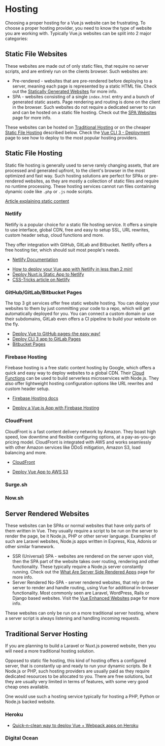 # Hosting

Choosing a proper hosting for a Vue.js website can be frustrating. To choose a proper hosting provider, you need to know the type of website you are working with. Typically Vue.js websites can be split into 2 major categories:

## Static File Websites

These websites are made out of only static files, that require no server scripts, and are entirely run on the clients browser. Such websites are:

* Pre-rendered - websites that are pre-rendered before deploying to a server, meaning each page is represented by a static HTML file. Check out the [Statically Generated Websites](../learning/how-to-learn-vue.md#statically-generated-websites) for more info.
* SPA - websites consisting of a single `index.html` entry and a bunch of generated static assets. Page rendering and routing is done on the client in the browser. Such websites do not require a dedicated server to run and can be hosted on a static file hosting. Check out the [SPA Websites](../learning/how-to-learn-vue.md#spa-websites) page for more info.

These websites can be hosted on [Traditional Hosting](#traditional-server-hosting) or on the cheaper [Static File Hosting](#static-file-hosting) described below. Check the [Vue CLI 3 - Deployment](https://cli.vuejs.org/guide/deployment.html) page to see how to deploy to the most popular hosting providers.

## Static File Hosting

Static file hosting is generally used to serve rarely changing assets, that are processed and generated upfront, to the client's browser in the most optimized and fast way. Such hosting solutions are perfect for SPAs or pre-rendered websites, as they are mostly a collection of static files and require no runtime processing. These hosting services cannot run files containing dynamic code like `.php` or `.js` node scripts.

<useful-links>
<useful-links-section title="Tutorials">

[Article explaining static content](https://www.maxcdn.com/one/visual-glossary/static-content/)

</useful-links-section>
</useful-links>

### Netlify <badge text="Popular"/>

Netlify is a popular choice for a static file hosting service. It offers a simple to use interface, global CDN, free and easy to setup SSL, URL rewrites, custom header setup, cloud functions and more.

They offer integration with GitHub, GitLab and Bitbucket. Netlify offers a free hosting tier, which should suit most people's needs.

<useful-links>
<useful-links-section title="Official">

* [Netlify Documentation](https://netlify.com)

</useful-links-section>
<useful-links-section title="Tutorials">

* [How to deploy your Vue app with Netlify in less than 2 min!](https://medium.com/vuejoy/how-to-deploy-your-vue-app-with-netlify-in-less-than-2-min-d6ab26c6557d)
* [Deploy Nuxt.js Static App to Netlify](https://vueschool.io/lessons/deploy-nuxtjs-app-to-netlify)
* [CSS-Tricks article on Netlify](https://css-tricks.com/static-file-hosting-doesnt-have-to-be-so-static/)

</useful-links-section>
</useful-links>

### GitHub/GitLab/Bitbucket Pages

The top 3 git services offer free static website hosting. You can deploy your websites to them by just committing your code to a repo, which will get automatically deployed for you. You can connect a custom domain or use their subdomains, GitLab even offers a CI pipeline to build your website on the fly.

<useful-links>
<useful-links-section title="Tutorials">

* [Deploy Vue to GitHub pages-the easy way!](https://medium.com/@codetheorist/vue-up-your-github-pages-the-right-way-955486220418)
* [Deploy CLI 3 app to GitLab Pages](https://cli.vuejs.org/guide/deployment.html#gitlab-pages)
* [Bitbucket Pages](https://pages.bitbucket.io/) 

</useful-links-section>
</useful-links>

### Firebase Hosting

Firebase hosting is a free static content hosting by Google, which offers a quick and easy way to deploy websites to a global CDN. Their [Cloud Functions](https://firebase.google.com/docs/functions/) can be used to build serverless microservices with Node.js. They also offer lightweight hosting configuration options like URL rewrites and custom header setup.

<useful-links>
<useful-links-section title="Official">

* [Firebase Hosting docs](https://firebase.google.com/docs/hosting/)

</useful-links-section>
<useful-links-section title="Tutorials">

* [Deploy a Vue.js App with Firebase Hosting](https://medium.com/@ShayneOSullivan/deploy-a-vue-js-app-with-firebase-hosting-3fc420cf3998)

</useful-links-section>
</useful-links>

### CloudFront

CloudFront is a fast content delivery network by Amazon. They boast high speed, low downtime and flexible configuring options, at a pay-as-you-go pricing model. CloudFront is integrated with AWS and works seamlessly with other Amazon services like DDoS mitigation, Amazon S3, load balancing and more.

<useful-links>
<useful-links-section title="Official">

* [CloudFront](https://aws.amazon.com/cloudfront/)

</useful-links-section>
<useful-links-section title="Tutorials">

* [Deploy Vue App to AWS S3](https://itnext.io/deploy-vue-app-to-aws-s3-1256ce03a7a2)

</useful-links-section>
</useful-links>

### Surge.sh

### Now.sh

## Server Rendered Websites

These websites can be SPAs or normal websites that have only parts of them written in Vue. They usually require a script to be run on the server to render the page, be it Node.js, PHP or other server language. Examples of such are Laravel websites, Node.js apps written in Express, Koa, Adonis or other similar framework.


* SSR (Universal) SPA - websites are rendered on the server upon visit, then the SPA part of the website takes over routing, rendering and other functionality. These typically require a Node.js server constantly running. Check out the [What Are Server Side Rendered Apps](../learning/how-to-learn-vue.md#ssr-spa-websites) page for more info.
* Server Rendered No-SPA - server rendered websites, that rely on the server to render and handle routing, using Vue for additional in-browser functionality. Most commonly seen are Laravel, WordPress, Rails or Django based websites. Visit the [Vue Enhanced Websites](../learning/how-to-learn-vue.md#vue-enhanced-websites) page for more info.

These websites can only be run on a more traditional server hosting, where a server script is always listening and handling incoming requests.

## Traditional Server Hosting

If you are planning to build a Laravel or Nuxt.js powered website, then you will need a more traditional hosting solution.

Opposed to static file hosting, this kind of hosting offers a configured server, that is constantly up and ready to run your dynamic scripts. Be it Node.js or PHP, such hosting providers are usually paid as they require dedicated resources to be allocated to you. There are free solutions, but they are usually very limited in terms of features, with some very good cheap ones available.

One would use such a hosting service typically for hosting a PHP, Python or Node.js backed website. 

### Heroku

<useful-links>
<useful-links-section title="Tutorials">

* [Quick-n-clean way to deploy Vue + Webpack apps on Heroku](https://codeburst.io/quick-n-clean-way-to-deploy-vue-webpack-apps-on-heroku-b522d3904bc8)

</useful-links-section>
</useful-links>


### Digital Ocean
